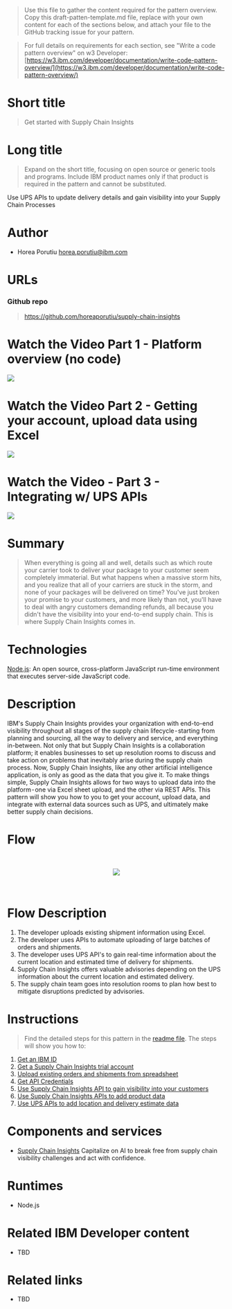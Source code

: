 > Use this file to gather the content required for the pattern overview. Copy this draft-patten-template.md file, replace with your own content for each of the sections below, and attach your file to the GitHub tracking issue for your pattern.

> For full details on requirements for each section, see "Write a code pattern overview" on w3 Developer: [https://w3.ibm.com/developer/documentation/write-code-pattern-overview/](https://w3.ibm.com/developer/documentation/write-code-pattern-overview/)

# Short title

> Get started with Supply Chain Insights

# Long title

> Expand on the short title, focusing on open source or generic tools and programs. Include IBM product names only if that product is required in the pattern and cannot be substituted.

Use UPS APIs to update delivery details and gain visibility into your Supply Chain Processes   

# Author

* Horea Porutiu <horea.porutiu@ibm.com>

# URLs

### Github repo

> https://github.com/horeaporutiu/supply-chain-insights

# Watch the Video Part 1 - Platform overview (no code)
[![](images/video1.png)](https://www.youtube.com/watch?v=FWDX8DA4-Wo)

# Watch the Video Part 2 - Getting your account, upload data using Excel
[![](images/video2.png)](https://www.youtube.com/watch?v=rYoPCnxkIFw)

# Watch the Video - Part 3 - Integrating w/ UPS APIs

[![](images/video3.png)](https://www.youtube.com/watch?v=k_i-UcLWwnA)

# Summary

> When everything is going all and well, details such as which route your carrier took to deliver your package to your customer seem completely immaterial. But what happens when a massive storm hits, and you realize that all of your carriers are stuck in the storm, and none of your packages will be delivered on time? You've just broken your promise to your customers, and more likely than not, you'll have to deal with angry customers demanding refunds, all because you didn't have the visibility into your end-to-end supply chain. This is where Supply Chain Insights comes in.

# Technologies

[Node.js](https://nodejs.org/en/): An open source, cross-platform JavaScript run-time environment that executes server-side JavaScript code.

# Description
IBM's Supply Chain Insights provides your organization with end-to-end visibility throughout all stages of the supply chain lifecycle - starting from planning and sourcing, all the way to delivery and service, and everything in-between. Not only that but Supply Chain Insights is a collaboration platform; it enables businesses to set up resolution rooms to discuss and take action on problems that inevitably arise during the supply chain process. Now, Supply Chain Insights, like any other artificial intelligence application, is only as good as the data that you give it. To make things simple, Supply Chain Insights allows for two ways to upload data into the platform - one via Excel sheet upload, and the other via REST APIs. This 
pattern will show you how to you to get your account, upload data, and integrate with external data 
sources such as UPS, and ultimately make better supply chain decisions. 

# Flow

<br>
<p align="center">
  <img src="images/archDiagram.png">
</p>
<br>

# Flow Description
1. The developer uploads existing shipment information using Excel.
2. The developer uses APIs to automate uploading of large batches of 
orders and shipments.
3. The developer uses UPS API's to gain real-time information about the 
current location and estimated time of delivery for shipments. 
4. Supply Chain Insights offers valuable advisories depending on the UPS 
information about the current location and estimated delivery. 
5. The supply chain team goes into resolution rooms to plan how best to mitigate 
disruptions predicted by advisories. 

# Instructions

> Find the detailed steps for this pattern in the [readme file](https://github.com/horeaporutiu/supply-chain-insights/blob/master/README.md). The steps will show you how to:


1. [Get an IBM ID](https://github.com/horeaporutiu/supply-chain-insights#step-1-Get-an-IBM-ID)
2. [Get a Supply Chain Insights trial account](https://github.com/horeaporutiu/supply-chain-insights#step-2-get-a-supply-chain-insights-trial-account)
3. [Upload existing orders and shipments from spreadsheet](https://github.com/horeaporutiu/supply-chain-insights#step-3-upload-existing-orders-and-shipments-from-spreadsheet)
4. [Get API Credentials](https://github.com/horeaporutiu/supply-chain-insights#step-4-get-api-credentials)
5. [Use Supply Chain Insights API to gain visibility into your customers](https://github.com/horeaporutiu/supply-chain-insights#step-5-use-supply-chain-insights-api-to-gain-visibility-into-your-customers)
6. [Use Supply Chain Insights APIs to add product data](https://github.com/horeaporutiu/supply-chain-insights#step-6-use-supply-chain-insights-apis-to-add-product-data) 
7. [Use UPS APIs to add location and delivery estimate data ](https://github.com/horeaporutiu/supply-chain-insights#step-7-use-ups-apis-to-add-location-and-delivery-estimate-data) 

# Components and services

* [Supply Chain Insights](https://www.ibm.com/us-en/marketplace/supply-chain-insights) Capitalize on AI to break free from supply chain visibility challenges and act with confidence.


# Runtimes

* Node.js

# Related IBM Developer content
- TBD

# Related links
- TBD

